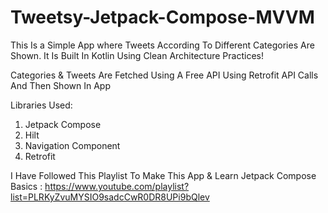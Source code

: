# Tweetsy-Jetpack-Compose-MVVM
This Is a Simple App where Tweets According To Different Categories Are Shown. It Is Built In Kotlin Using Clean Architecture Practices!

Categories & Tweets Are Fetched Using A Free API Using Retrofit API Calls And Then Shown In App

Libraries Used:
1. Jetpack Compose
2. Hilt
3. Navigation Component
4. Retrofit

I Have Followed This Playlist To Make This App & Learn Jetpack Compose Basics : https://www.youtube.com/playlist?list=PLRKyZvuMYSIO9sadcCwR0DR8UPi9bQlev
